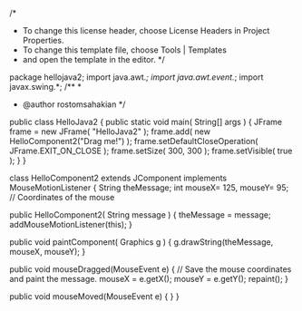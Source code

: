 /*
 * To change this license header, choose License Headers in Project Properties.
 * To change this template file, choose Tools | Templates
 * and open the template in the editor.
 */

package hellojava2;
import java.awt.*;
import java.awt.event.*;
import javax.swing.*;
/**
 *
 * @author rostomsahakian
 */


public class HelloJava2
{
  public static void main( String[] args ) {
    JFrame frame = new JFrame( "HelloJava2" );
    frame.add( new HelloComponent2("Drag me!") );
	frame.setDefaultCloseOperation( JFrame.EXIT_ON_CLOSE );
    frame.setSize( 300, 300 );
    frame.setVisible( true );
  }
}

class HelloComponent2 extends JComponent 
	implements MouseMotionListener 
{
  String theMessage;
  int mouseX= 125, mouseY= 95; // Coordinates of the mouse

  public HelloComponent2( String message ) {
    theMessage = message;
    addMouseMotionListener(this);
  }

  public void paintComponent( Graphics g ) {
    g.drawString(theMessage, mouseX, mouseY);
  }

  public void mouseDragged(MouseEvent e) {
    // Save the mouse coordinates and paint the message.
    mouseX = e.getX();
    mouseY = e.getY();
    repaint();
  }

  public void mouseMoved(MouseEvent e) { }
}
